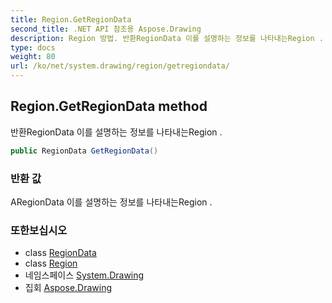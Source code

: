 ```yaml
---
title: Region.GetRegionData
second_title: .NET API 참조용 Aspose.Drawing
description: Region 방법. 반환RegionData 이를 설명하는 정보를 나타내는Region .
type: docs
weight: 80
url: /ko/net/system.drawing/region/getregiondata/
---
```

## Region.GetRegionData method

반환RegionData 이를 설명하는 정보를 나타내는Region .

```csharp
public RegionData GetRegionData()
```

### 반환 값

ARegionData 이를 설명하는 정보를 나타내는Region .

### 또한보십시오

* class [RegionData](../../../system.drawing.drawing2d/regiondata/)
* class [Region](../)
* 네임스페이스 [System.Drawing](../../region/)
* 집회 [Aspose.Drawing](../../../)


